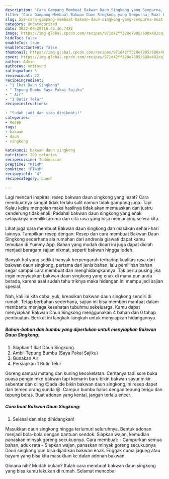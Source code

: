 ```yaml
---
description: "Cara Gampang Membuat Bakwan Daun Singkong yang Sempurna, Buat Buka Puasa Bisa Manjain Lidah"
title: "Cara Gampang Membuat Bakwan Daun Singkong yang Sempurna, Buat Buka Puasa Bisa Manjain Lidah"
slug: 559-cara-gampang-membuat-bakwan-daun-singkong-yang-sempurna-buat-buka-puasa-bisa-manjain-lidah
category: Uncategorized
date: 2022-09-29T16:43:36.748Z
image: https://img-global.cpcdn.com/recipes/971d42ff328e7805/680x482cq70/bakwan-daun-singkong-foto-resep-utama.jpg
hideToc: false
enableToc: true
enableTocContent: false
thumbnail: https://img-global.cpcdn.com/recipes/971d42ff328e7805/680x482cq70/bakwan-daun-singkong-foto-resep-utama.jpg
cover: https://img-global.cpcdn.com/recipes/971d42ff328e7805/680x482cq70/bakwan-daun-singkong-foto-resep-utama.jpg
author: Admin
authorAv: notfound
ratingvalue: 5
reviewcount: 22
recipeingredient:
- "1 Ikat Daun Singkong"
- " Tepung Bumbu Saya Pakai Sajiku"
- " Air"
- "1 Butir Telur"
recipeinstructions:

- "Sudah jadi dan siap dinikmati!"
categories:
- Resep
tags:
- bakwan
- daun
- singkong

katakunci: bakwan daun singkong 
nutrition: 209 calories
recipecuisine: Indonesian
preptime: "PT14M"
cooktime: "PT43M"
recipeyield: "4"
recipecategory: Lunch

---
```



Lagi mencari inspirasi resep bakwan daun singkong yang lezat? Cara membuatnya sangat tidak terlalu sulit namun tidak gampang juga. Tapi Kalau keliru mengolah maka hasilnya tidak akan memuaskan dan justru cenderung tidak enak. Padahal bakwan daun singkong yang enak selayaknya memiliki aroma dan cita rasa yang bisa memancing selera kita.


Lihat juga cara membuat Bakwan daun singkong dan masakan sehari-hari lainnya. Tampilkan resep dengan: Resep dan cara membuat Bakwan Daun Singkong sederhana ala rumahan dari andrenia giawati dapat kamu temukan di Yummy App. Bahan yang mudah dicari ini juga dapat diolah menjadi beragam sajian nikmat, seperti bakwan hingga lodeh.

Banyak hal yang sedikit banyak berpengaruh terhadap kualitas rasa dari bakwan daun singkong, pertama dari jenis bahan, lalu pemilihan bahan segar sampai cara membuat dan menghidangkannya. Tak perlu pusing jika ingin menyiapkan bakwan daun singkong yang enak di mana pun anda berada, karena asal sudah tahu triknya maka hidangan ini mampu jadi sajian spesial.


Nah, kali ini kita coba, yuk, kreasikan bakwan daun singkong sendiri di rumah. Tetap berbahan sederhana, sajian ini bisa memberi manfaat dalam membantu menjaga kesehatan tubuhmu sekeluarga. Kamu dapat menyiapkan Bakwan Daun Singkong menggunakan 4 bahan dan 0 tahap pembuatan. Berikut ini langkah-langkah untuk menyiapkan hidangannya.

<!--inarticleads1-->

##### Bahan-bahan dan bumbu yang diperlukan untuk menyiapkan Bakwan Daun Singkong:

1. Siapkan 1 Ikat Daun Singkong.
1. Ambil  Tepung Bumbu (Saya Pakai Sajiku)
1. Gunakan  Air
1. Persiapkan 1 Butir Telur


Goreng sampai matang dan kuning kecokelatan. Ceritanya tadi sore buka puasa pengin mkn bakwan tapi kemarin baru bikin bakwan sayur,mikir sebentar dan cling 😉ada ide bikin bakwan daun singkong,ini resep dapet dari temen orang sunda 😆. Campur bumbu halus dengan tepung terigu dan tepung beras. Buat adonan yang kental, jangan terlalu encer. 

<!--inarticleads2-->

##### Cara buat Bakwan Daun Singkong:


1. Selesai dan siap dihidangkan!

Masukkan daun singkong hingga terlumuri seluruhnya. Bentuk adonan menjadi bola-bola dengan bantuan sendok. Siapkan wajan, kemudian panaskan minyak goreng secukupnya. Cara membuat: - Campurkan semua bahan, aduk rata - Siapkan wajan, panaskan minyak goreng secukupnya Daun singkong pun bisa dijadikan bakwan enak. Enggak cuma jagung atau bayam yang bisa kita masukkan ke dalan adonan bakwan. 

Gimana nih? Mudah bukan? Itulah cara membuat bakwan daun singkong yang bisa kamu lakukan di rumah. Selamat mencoba!
